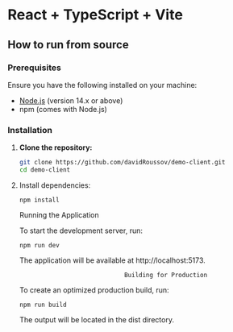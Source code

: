 # React + TypeScript + Vite

## How to run from source

### Prerequisites

Ensure you have the following installed on your machine:

- [Node.js](https://nodejs.org/) (version 14.x or above)
- npm (comes with Node.js)

### Installation

1. **Clone the repository:**

   ```bash
   git clone https://github.com/davidRoussov/demo-client.git
   cd demo-client
   ```

2. Install dependencies:

   ```npm install```


   Running the Application

   To start the development server, run:


    ```npm run dev```


   The application will be available at http://localhost:5173.

                                    Building for Production

   To create an optimized production build, run:


    ```npm run build```


   The output will be located in the dist directory.


